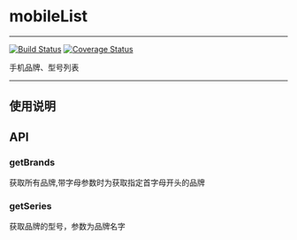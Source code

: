 # mobileList

---

[![Build Status](https://secure.travis-ci.org/airyland/mobileList.png)](https://travis-ci.org/airyland/mobileList)
[![Coverage Status](https://coveralls.io/repos/airyland/mobileList/badge.png?branch=master)](https://coveralls.io/r/airyland/mobileList)


手机品牌、型号列表

---

## 使用说明


## API


### getBrands 

获取所有品牌,带字母参数时为获取指定首字母开头的品牌

### getSeries

获取品牌的型号，参数为品牌名字
